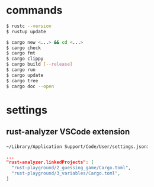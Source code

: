 # commands
```bash
$ rustc --version
$ rustup update

$ cargo new <...> && cd <...>
$ cargo check
$ cargo fmt
$ cargo clippy
$ cargo build [--release]
$ cargo run
$ cargo update
$ cargo tree
$ cargo doc --open
```

# settings
## rust-analyzer VSCode extension
`~/Library/Application Support/Code/User/settings.json`:

```json
...
"rust-analyzer.linkedProjects": [
  "rust-playground/2_guessing_game/Cargo.toml",
  "rust-playground/3_variables/Cargo.toml",
]
```
